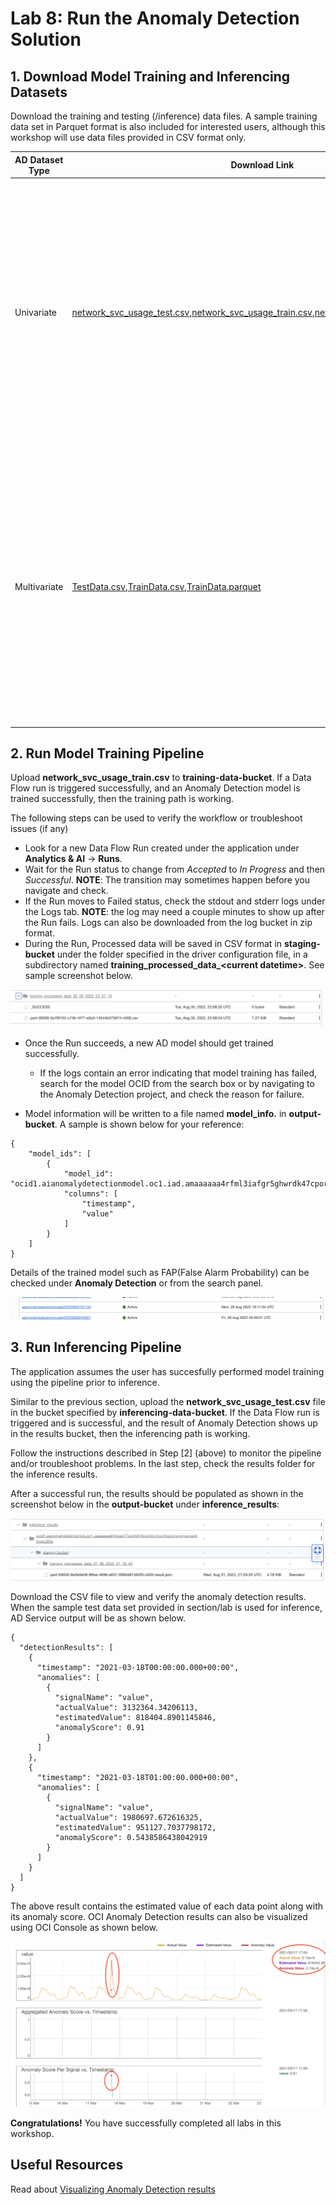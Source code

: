 Lab 8: Run the Anomaly Detection Solution
===

## 1. Download Model Training and Inferencing Datasets

Download the training and testing (/inference) data files. A sample training data set in Parquet format is also included for interested users, although this workshop will use data files provided in CSV format only.

| AD Dataset Type | Download Link | Use Case Description |
| ------------ | ------------- | ----------- |
| Univariate | [network\_svc\_usage\_test.csv](./files/network_svc_usage_test.csv),[network\_svc\_usage\_train.csv](./files/network_svc_usage_train.csv),[network\_svc\_usage\_train.parquet](./files/network_svc_usage_test.parquet) | A sample univariate dataset which contains the amount of data transferred at various times from a network log. The training data set will be used to train a model, and the inference data set will be used to detect anomalous values in the log. |
| Multivariate | [TestData.csv](./files/TestData.csv),[TrainData.csv](./files/TrainData.csv),[TrainData.parquet](./files/TrainData.parquet) | A sample multivariate dataset which contains tire pressure and temperature values. The training data set will be used to train a model and inference data set will be used to detect anomalous values in tire pressure and temperature values. |

## 2. Run Model Training Pipeline

Upload **network\_svc\_usage\_train.csv** to **training-data-bucket**. If a Data Flow run is triggered successfully, and an Anomaly Detection model is trained successfully, then the training path is working.

The following steps can be used to verify the workflow or troubleshoot issues (if any)
- Look for a new Data Flow Run created under the application under **Analytics & AI** -> **Runs**.
- Wait for the Run status to change from *Accepted* to *In Progress* and then *Successful*. **NOTE**: The transition may sometimes happen before you navigate and check.
- If the Run moves to Failed status, check the stdout and stderr logs under the Logs tab. **NOTE**: the log may need a couple minutes to show up after the Run fails. Logs can also be downloaded from the log bucket in zip format.
- During the Run, Processed data will be saved in CSV format in **staging-bucket** under the folder specified in the driver configuration file, in a subdirectory named **training\_processed_data\_\<current datetime\>**. See sample screenshot below.

![](./images/exp1.png)

- Once the Run succeeds, a new AD model should get trained successfully. 
  
  * If the logs contain an error indicating that model training has failed, search for the model OCID from the search box or by navigating to the Anomaly Detection project, and check the reason for failure.

- Model information will be written to a file named **model_info.** in **output-bucket**. A sample is shown below for your reference:

```
{
    "model_ids": [
        {
            "model_id": "ocid1.aianomalydetectionmodel.oc1.iad.amaaaaaa4rfml3iafgr5ghwrdk47cporuwhqg5fnr6xl4qsirdlvdsv46qoa",
            "columns": [
                "timestamp",
                "value"
            ]
        }
    ]
}
```

Details of the trained model such as FAP(False Alarm Probability) can be checked under **Anomaly Detection** or from the search panel.

![](./images/exp2.png)

## 3. Run Inferencing Pipeline

The application assumes the user has succesfully performed model training using the pipeline prior to inference.

Similar to the previous section, upload the **network\_svc\_usage_test.csv** file in the bucket specified by **inferencing-data-bucket**. If the Data Flow run is triggered and is successful, and the result of Anomaly Detection shows up in the results bucket, then the inferencing path is working. 

Follow the instructions described in Step [2] (above) to monitor the pipeline and/or troubleshoot problems. In the last step, check the results folder for the inference results.

After a successful run, the results should be populated as shown in the screenshot below in the **output-bucket** under **inference_results**:

![](./images/exp3.png)

Download the CSV file to view and verify the anomaly detection results. When the sample test data set provided in section/lab is used for inference, AD Service output will be as shown below.

```
{
  "detectionResults": [
    {
      "timestamp": "2021-03-18T00:00:00.000+00:00",
      "anomalies": [
        {
          "signalName": "value",
          "actualValue": 3132364.34206113,
          "estimatedValue": 818404.8901145846,
          "anomalyScore": 0.91
        }
      ]
    },
    {
      "timestamp": "2021-03-18T01:00:00.000+00:00",
      "anomalies": [
        {
          "signalName": "value",
          "actualValue": 1980697.672616325,
          "estimatedValue": 951127.7037798172,
          "anomalyScore": 0.5438586438042919
        }
      ]
    }
  ]
}
```
The above result contains the estimated value of each data point along with its anomaly score. OCI Anomaly Detection results can also be visualized using OCI Console as shown below.

![Visualization of Anomaly Detection result](./images/exp4.jpg)

**Congratulations!**  You have successfully completed all labs in this workshop.

## Useful Resources

Read about [Visualizing Anomaly Detection results](https://docs.oracle.com/en-us/iaas/Content/anomaly/using/det-anomaly.htm#det-anomaly)

